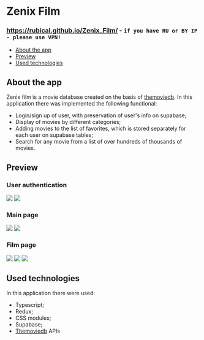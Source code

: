 # Zenix Film

### https://rubical.github.io/Zenix_Film/ - `if you have RU or BY IP - please use VPN!`

   * [About the app](#About-the-app)
   * [Preview](#Preview)
   * [Used technologies](#used-technologies)

## About the app

Zenix film is a movie database created on the basis of [themoviedb](https://www.themoviedb.org/).
In this application there was implemented the following functional: 

   * Login/sign up of user, with preservation of user's info on supabase;
   * Display of movies by different categories;
   * Adding movies to the list of favorites, which is stored separately for each user on supabase tables;
   * Search for any movie from a list of over hundreds of thousands of movies.

## Preview

### User authentication
<img src="https://github.com/Rubical/Zenix_Film/assets/115991370/e66b8fe4-21d5-4476-8e74-1f950c8dae9d"/>
<img src="https://github.com/Rubical/Zenix_Film/assets/115991370/977d4c02-6dbe-4d68-9c67-b29f892873f5"/>

### Main page
<img src="https://github.com/Rubical/Zenix_Film/assets/115991370/87cf3cbd-6a23-4864-a339-aa451e9a5f47"/>
<img src="https://github.com/Rubical/Zenix_Film/assets/115991370/3298ed93-18d4-4984-8bdf-0de617629cbc"/>

### Film page
<img src="https://github.com/Rubical/Zenix_Film/assets/115991370/a6c2d5a4-bc03-4256-81f2-37815c512e82"/>
<img src="https://github.com/Rubical/Zenix_Film/assets/115991370/7c014328-a47f-4754-9479-67ad73f7f0cb"/>
<img src="https://github.com/Rubical/Zenix_Film/assets/115991370/06310c66-a057-484b-836f-1ac9a30e9d7c"/>

## Used technologies

In this application there were used:

 * Typescript;
 * Redux;
 * CSS modules;
 * Supabase;
 * [Themoviedb](https://www.themoviedb.org/) APIs
